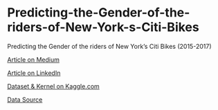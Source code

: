 # Predicting-the-Gender-of-the-riders-of-New-York-s-Citi-Bikes
Predicting the Gender of the riders of New York’s Citi Bikes (2015-2017)

[Article on Medium](https://medium.com/@nikhilakki/predicting-gender-of-the-riders-of-new-yorks-citi-bikes-with-decision-trees-dcb169caad85)

[Article on LinkedIn](https://www.linkedin.com/pulse/predicting-gender-riders-new-yorks-citi-bikes-decision-nikhil-akki)

[Dataset & Kernel on Kaggle.com](https://www.kaggle.com/akkithetechie/new-york-city-bike-share-dataset)

[Data Source](https://www.citibikenyc.com/)

